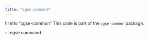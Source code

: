 ```yaml
---
title: "egse.command"
---
```


!!! info "cgse-common"
    This code is part of the `cgse-common` package.


::: egse.command
